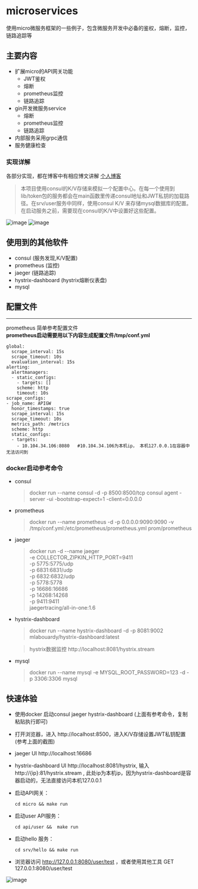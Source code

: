
# microservices
使用micro微服务框架的一些例子，包含微服务开发中必备的鉴权，熔断，监控，链路追踪等

## 主要内容
- 扩展micro的API网关功能
  - JWT鉴权
  - 熔断
  - prometheus监控
  - 链路追踪
- gin开发微服务service
  - 熔断
  - prometheus监控
  - 链路追踪
- 内部服务采用grpc通信
- 服务健康检查
### 实现详解
各部分实现，都在博客中有相应博文讲解
[个人博客](https://note.mogutou.xyz/category/go-micro)

> 本项目使用consul的K/V存储来模拟一个配置中心。在每一个使用到lib/token包的服务都会在main函数里传递consul地址和JWT私钥的加载路径。在srv/user服务中同样，使用consul K/V 来存储mysql数据库的配置。在启动服务之前，需要现在consul的K/V中设置好这些配置。

![image](https://github.com/Allenxuxu/microservices/raw/master/.screenshots/jwt-config.png)
![image](https://github.com/Allenxuxu/microservices/raw/master/.screenshots/mysql-config.png)

## 使用到的其他软件
- consul (服务发现,K/V配置)
- prometheus (监控)
- jaeger (链路追踪)
- hystrix-dashboard (hystrix熔断仪表盘)
- mysql 

## 配置文件
---
prometheus 简单参考配置文件  
**prometheus启动需要用以下内容生成配置文件/tmp/conf.yml**
```
global:
  scrape_interval: 15s
  scrape_timeout: 10s
  evaluation_interval: 15s
alerting:
  alertmanagers:
  - static_configs:
    - targets: []
    scheme: http
    timeout: 10s
scrape_configs:
- job_name: APIGW
  honor_timestamps: true
  scrape_interval: 15s
  scrape_timeout: 10s
  metrics_path: /metrics
  scheme: http
  static_configs:
  - targets:
    - 10.104.34.106:8080   #10.104.34.106为本机ip， 本机127.0.0.1在容器中无法访问到
```
### docker启动参考命令
- consul
  > docker run --name consul -d -p 8500:8500/tcp consul agent -server -ui -bootstrap-expect=1 -client=0.0.0.0
- prometheus
  > docker run --name prometheus  -d -p 0.0.0.0:9090:9090 -v /tmp/conf.yml:/etc/prometheus/prometheus.yml   prom/prometheus
- jaeger
  > docker run -d --name jaeger \
  -e COLLECTOR_ZIPKIN_HTTP_PORT=9411 \
  -p 5775:5775/udp \
  -p 6831:6831/udp \
  -p 6832:6832/udp \
  -p 5778:5778 \
  -p 16686:16686 \
  -p 14268:14268 \
  -p 9411:9411 \
  jaegertracing/all-in-one:1.6
- hystrix-dashboard
  > docker run --name hystrix-dashboard -d -p 8081:9002 mlabouardy/hystrix-dashboard:latest

  > hystrix数据监控
    http://localhost:8081/hystrix.stream

- mysql
  > docker run --name mysql -e  MYSQL_ROOT_PASSWORD=123 -d -p 3306:3306 mysql


## 快速体验
- 使用docker 启动consul jaeger hystrix-dashboard (上面有参考命令，复制粘贴执行即可)

- 打开浏览器，进入 http://localhost:8500，进入K/V存储设置JWT私钥配置(参考上面的截图)

- jaeger UI http://localhost:16686

- hystrix-dashboard UI http://localhost:8081/hystrix, 输入 http://{ip}:81/hystrix.stream , 此处ip为本机ip，因为hystrix-dashboard是容器启动的，无法直接访问本机127.0.0.1

- 启动API网关： 
  ```
  cd micro && make run
  ```
- 启动user API服务： 
  ```
  cd api/user &&  make run
  ```
- 启动hello 服务： 
  ```
  cd srv/hello && make run
  ```
- 浏览器访问 http://127.0.0.1:8080/user/test ，或者使用其他工具 GET 127.0.0.1:8080/user/test

![image](https://github.com/Allenxuxu/microservices/raw/master/.screenshots/consul-service.png)
